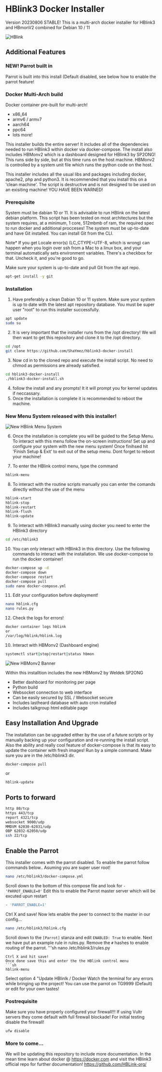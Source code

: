 # HBlink3 Docker Installer
Version 20230806 STABLE!
This is a multi-arch docker installer for HBlink3 and HBmonV2 combined for Debian 10 / 11

![HBlink](img/HBLINK_logoV1.png "HBlink")

## Additional Features
### NEW! Parrot built in
Parrot is built into this install (Default disabled, see below how to enable the parrot feature!

### Docker Multi-Arch build
Docker container pre-built for multi-arch!

* x86_64
* armv6 / armv7
* aarch64
* ppc64
* lots more!

This installer builds the entire server! It includes all of the dependencies needed to run HBlink3 within docker via docker-compose. The install also includes
HBMonv2 which is a dashboard designed for HBlink3 by SP2ONG! This runs side by side, but at this time runs on the host machine. HBMonv2 is controlled by a system unit file which runs the python code on the host.

This installer includes all the usual libs and packages including docker, apache2, php and python3. It is recommended that you 
install this on a 'clean machine'. The script is destructive and is not designed to be used on an exisiting machine! YOU HAVE 
BEEN WARNED!

### Prerequisite
System must be dabian 10 or 11. It is advisable to run HBlink on the latest debian platform. This script has been tested on most architectures but the system requires, at a minimum, 1 core, 512mbmb of ram, the required spec to run docker and additional procceses! The system must be up-to-date and have Git installed. You can install Git from the CLI.

Note* If you get Locale error(s) (LC_CTYPE=UTF-8, which is wrong) can happen when you login over ssh from a Mac to a linux box, and your terminal automatically sets environment variables. There's a checkbox for that. Uncheck it, and you're good to go.

Make sure your system is up-to-date and pull Git from the apt repo.
```sh
apt-get install -y git
```
### Installation
1. Have preferably a clean Dabian 10 or 11 system. Make sure your system is up to date with the latest apt repository database. You must be super user "root" to run this installer successfully.
```sh
apt update
sudo su
```
2. It is very important that the installer runs from the /opt directory! We will then want to get this repository and clone it to the /opt directory.
```sh
cd /opt
git clone https://github.com/ShaYmez/hblink3-docker-install
```
3. Now cd in to the cloned repo and execute the install script. No need to chmod as permissions are already satisfied.
```sh
cd hblink3-docker-install
./hblink3-docker-install.sh
```
4. follow the install and any prompts! It it will prompt you for kernel updates if neccassary.
5. Once the installation is complete it is recommended to reboot the machine.

### New Menu System released with this installer!

![New HBlink Menu System](img/HBLINK_menu.png "HBlink-menu")

6. Once the installation is complete you will be guided to the Setup Menu. To interact with this menu follow the on-screen
instructions! Set up and configure your system with the new menu system! Once finihsed hit 'Finish Setup & Exit' to exit out of the
setup menu. Dont forget to reboot your machine!

7. To enter the HBlink control menu, type the command
```sh
hblink-menu
```
8. To interact with the routine scripts manually you can enter the comands directly without the use of the menu
```sh
hblink-start
hblink-stop
hblink-restart
hblink-flush
hblink-update
```

9. To interact with HBlink3 manually using docker you need to enter the HBlink3 directory
```sh
cd /etc/hblink3
```
10. You can only interact with HBlink3 in this directory. Use the following commands to interact with the installation. We use 
docker-compose to run the docker container!
```sh
docker-compose up -d
docker-compose down
docker-compose restart
docker-compose pull
sudo nano docker-compose.yml
```
11. Edit your configuration before deployment!
```sh
nano hblink.cfg
nano rules.py
```
12. Check the logs for errors!
```sh
docker container logs hblink
or
/var/log/hblink/hblink.log
```
10. Interact with HBMonv2 (Dashboard engine)
```sh
systemctl start|stop|restart|status hbmon
```

![New HBMonv2 Banner](img/HBLINK_logoV2.png "HBMonv2")

Within this installtion includes the new HBMonv2 by Weldek SP2ONG
* Better dashboard for monitoring per page
* Python build	
* Websocket connection to web interface	
* Can be easily secured by SSL / Websocket secure	
* Includes lastheard database with auto cron installed	
* Includes talkgroup html editable page	

## Easy Installation And Upgrade
The installation can be upgraded either by the use of a future scripts or by manually backing up your configuration and re-running the install script. Also the ability and really cool feature of docker-compose is that its easy to update the container with fresh images! Run by a simple command. Make sure you are in the /etc/hblink3 dir.
```sh
docker-compose pull
```
or 
```sh
hblink-update
```

## Ports to forward
```sh
http 80/tcp
https 443/tcp
report 4321/tcp
websocket 9000/udp
MMDVM 62030-62031/udp
OBP 62032-62050/udp
ssh 22/tcp
```
## Enable the Parrot
This installer comes with the parrot disabled. To enable the parrot follow commands below..
Asuming you are super user root!
```sh
nano /etc/hblink3/docker-compose.yml
```
Scroll down to the bottom of this compose file and look for ```- 'PARROT_ENABLE=0'```
Edit this to enable the Parrot master server which will be excuted upun restart
```sh
- 'PARROT_ENABLE=1'
```
Ctrl X and save!
Now lets enable the peer to connect to the master in our config...
```sh
nano /etc/hblink3/hblink.cfg
```
Scroll down to the ```[Parrot]``` stanza and edit ```ENABLED: True``` to enable.
Next we have put an example rule in rules.py. Remove the ```#``` hashes to enable routing of the parrot.
'''sh
nano /etc/hblink3/rules.py
```
Ctrl X and hit save!
Once done save this and enter the the HBlink control menu
```sh
hblink-menu
```
Select option 4 "Update HBlinlk / Docker
Watch the terminal for any errors while bringing up the project! You can use the parrot on TG9999 (Default) or edit for your own tastes!

### Postrequisite
Make sure you have properly configured your firewall!!! If using Vultr servers they come default with full firewall blockade! For initial testing
disable the firewall! 
```sh
ufw disable
``` 
### More to come...
We will be updating this repository to include more documentation. In the mean time learn about docker @ https://docker.com and visit the HBlink3 official repo for further documentation! https://github.com/HBLink-org/
